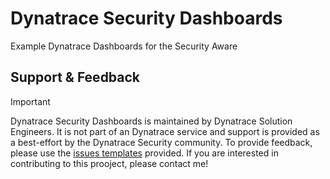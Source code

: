 # Dynatrace Security Dashboards
Example Dynatrace Dashboards for the Security Aware

## Support & Feedback

> [!IMPORTANT]
> Dynatrace Security Dashboards is maintained by Dynatrace Solution Engineers. It is not part of an Dynatrace
> service and support is provided as a best-effort by the Dynatrace Security community. To provide feedback,
> please use the [issues templates](https://github.com/UndefinedJoe/DynatraceSecurityDashboards/issues)
> provided. If you are interested in contributing to this prooject, please contact me!
